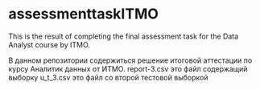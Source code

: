 # assessmenttaskITMO
This is the result of completing the final assessment task for the Data Analyst course by ITMO.


В данном репозитории содержиться решение итоговой аттестации по курсу Аналитик данных от ИТМО. 
report-3.csv это файл содержащий выборку
u_t_3.csv это файл со второй тестовой выборкой
